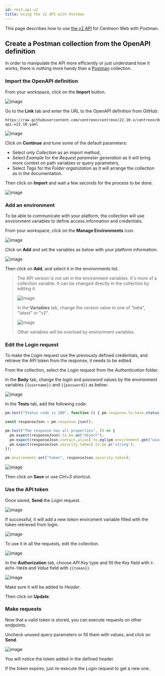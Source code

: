 ```yaml
---
id: rest-api-v2
title: Using the v2 API with Postman
---
```


This page describes how to use [the v2 API](https://docs-api.centreon.com/api/centreon-web/22.10/) for Centreon Web with Postman.

## Create a Postman collection from the OpenAPI definition

In order to manipulate the API more efficiently or just understand how it works,
there is nothing more handy than a [Postman](https://learning.postman.com/docs/getting-started/introduction/)
collection.

### Import the OpenAPI definition

From your workspace, click on the **Import** button.

![image](../assets/api/postman-import.png)

Go to the **Link** tab and enter the URL to the OpenAPI definition from GitHub:

```text
https://raw.githubusercontent.com/centreon/centreon/22.10.x/centreon/doc/API/centreon-api-v22.10.yaml
```

![image](../assets/api/postman-import-link.png)

Click on **Continue** and tune some of the default parameters:

- Select only *Collection* as an import method,
- Select *Example* for the *Request parameter generation* as it will bring more
  context on path variables or query parameters,
- Select *Tags* for the *Folder organization* as it will arrange the collection
  as in the documentation.

Then click on **Import** and wait a few seconds for the process to be done.

![image](../assets/api/postman-import-feedback.png)

### Add an environment

To be able to communicate with your platform, the collection will use
environment variables to define access information and credentials.

From your workspace, click on the **Manage Environments** icon.

![image](../assets/api/postman-environment.png)

Click on **Add** and set the variables as below with your platform information:

![image](../assets/api/postman-environment-add.png)

Then click on **Add**, and select it in the environments list.

> The API version is not set in the environment variables. It's more of a
> collection variable. It can be changed directly in the collection by editing
> it.
>
> ![image](../assets/api/postman-collection-edit.png)
>
> In the **Variables** tab, change the *version* value to one of "beta",
> "latest" or "v2".
>
> ![image](../assets/api/postman-collection-variables.png)
>
> Other variables will be overload by environment variables.

### Edit the Login request

To make the *Login* request use the previously defined credentials, and retrieve
the API token from the response, it needs to be edited.

From the collection, select the *Login* request from the *Authentication*
folder.

In the **Body** tab, change the *login* and *password* values by the environment
variables `{{username}}` and `{{password}}` as below:

![image](../assets/api/postman-login-body.png)

In the **Tests** tab, add the following code:

```javascript
pm.test("Status code is 200", function () { pm.response.to.have.status(200); });

const responseJson = pm.response.json();

pm.test("The response has all properties", () => {
  pm.expect(responseJson).to.be.an("object");
  pm.expect(responseJson.contact.alias).to.eql(pm.environment.get("username"));
  pm.expect(responseJson.security.token).to.be.a('string');
});

pm.environment.set("token", responseJson.security.token);
```

![image](../assets/api/postman-login-test.png)

Then click on **Save** or use *Ctrl+S* shortcut.

### Use the API token

Once saved, **Send** the *Login* request.

![image](../assets/api/postman-login-response.png)

If successful, it will add a new *token* enviroment variable filled with the
token retrieved from login.

![image](../assets/api/postman-environment-view.png)

To use it in all the requests, edit the collection.

![image](../assets/api/postman-collection-edit.png)

In the **Authorization** tab, choose *API Key* type and fill the *Key* field
with `X-AUTH-TOKEN` and *Value* field with `{{token}}`.

![image](../assets/api/postman-collection-edit-authorization.png)

Make sure it will be added to *Header*.

Then click on **Update**.

### Make requests

Now that a valid token is stored, you can execute requests on other endpoints.

Uncheck unused query parameters or fill them with values, and click on **Send**.

![image](../assets/api/postman-hosts-list-console.png)

You will notice the token added in the defined header.

If the token expires, just re-execute the *Login* request to get a new one.
